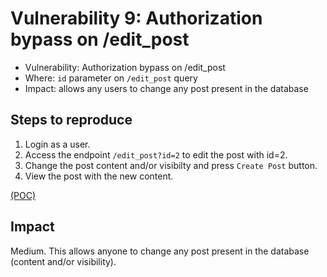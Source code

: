 # Vulnerability 9: Authorization bypass on /edit_post

- Vulnerability: Authorization bypass on /edit_post
- Where: `id` parameter on `/edit_post` query
- Impact: allows any users to change any post present in the database

## Steps to reproduce

1. Login as a user.
2. Access the endpoint `/edit_post?id=2` to edit the post with id=2.
3. Change the post content and/or visibilty and press `Create Post` button.
4. View the post with the new content.

[(POC)](vuln9.py)

## Impact

Medium. This allows anyone to change any post present in the database (content and/or visibility).
